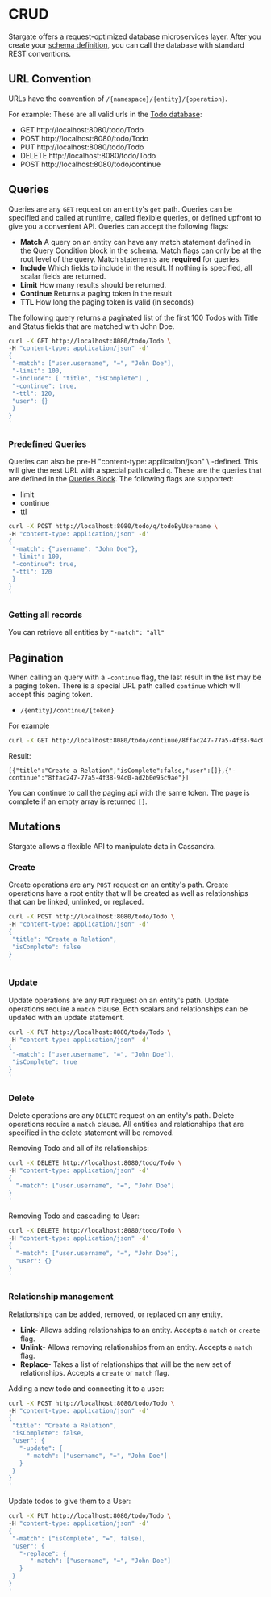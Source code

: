 # CRUD
Stargate offers a request-optimized database microservices layer. After you create your [schema definition](schema_definition.md), you can call the database with standard REST conventions.

## URL Convention
URLs have the convention of `/{namespace}/{entity}/{operation}`. 

For example: These are all valid urls in the [Todo database](getting_started_todo_app.md):
- GET http://localhost:8080/todo/Todo
- POST http://localhost:8080/todo/Todo
- PUT http://localhost:8080/todo/Todo
- DELETE http://localhost:8080/todo/Todo
- POST http://localhost:8080/todo/continue

## Queries
Queries are any `GET` request on an entity's `get` path. Queries can be specified and called at runtime, called flexible queries, or defined upfront to give you a convenient API. Queries can accept the following flags:
* **Match** A query on an entity can have any match statement defined in the Query Condition block in the schema. Match flags can only be at the root level of the query. Match statements are **required** for queries.
* **Include** Which fields to include in the result. If nothing is specified, all scalar fields are returned. 
* **Limit** How many results should be returned.
* **Continue** Returns a paging token in the result
* **TTL** How long the paging token is valid (in seconds)

The following query returns a paginated list of the first 100 Todos with Title and Status fields that are matched with John Doe.
```sh
curl -X GET http://localhost:8080/todo/Todo \
-H "content-type: application/json" -d'
{
 "-match": ["user.username", "=", "John Doe"], 
 "-limit": 100,
 "-include": [ "title", "isComplete"] ,
 "-continue": true,
 "-ttl": 120,
 "user": {}
 }
}
'
```

### Predefined Queries
Queries can also be pre-H "content-type: application/json" \ -defined. This will give the rest URL with a special path called `q`. These are the queries that are defined in the [Queries Block](schema_definition.md).
The following flags are supported:
 - limit
 - continue
 - ttl

```sh
curl -X POST http://localhost:8080/todo/q/todoByUsername \
-H "content-type: application/json" -d'
{
 "-match": {"username": "John Doe"}, 
 "-limit": 100,
 "-continue": true,
 "-ttl": 120
 }
}
'
```

### Getting all records
You can retrieve all entities by `"-match": "all"`

## Pagination
When calling an query with a `-continue` flag, the last result in the list may be a paging token. There is a special URL path called `continue` which will accept this paging token.
-  `/{entity}/continue/{token}`

For example
```sh
curl -X GET http://localhost:8080/todo/continue/8ffac247-77a5-4f38-94c0-ad2b0e95c9ae -H "content-type: application/json"
```

Result:
```
[{"title":"Create a Relation","isComplete":false,"user":[]},{"-continue":"8ffac247-77a5-4f38-94c0-ad2b0e95c9ae"}]
```

You can continue to call the paging api with the same token. The page is complete if an empty array is returned `[]`.
## Mutations
Stargate allows a flexible API to manipulate data in Cassandra.
### Create
Create operations are any `POST` request on an entity's path. Create operations have a root entity that will be created as well as relationships that can be linked, unlinked, or replaced.
```sh
curl -X POST http://localhost:8080/todo/Todo \
-H "content-type: application/json" -d'
{ 
 "title": "Create a Relation",
 "isComplete": false
}
'
```
### Update 
Update operations are any `PUT` request on an entity's path. Update operations require a `match` clause. Both scalars and relationships can be updated with an update statement.
```sh
curl -X PUT http://localhost:8080/todo/Todo \
-H "content-type: application/json" -d'
{ 
 "-match": ["user.username", "=", "John Doe"],
 "isComplete": true
}
'
```
### Delete
Delete operations are any `DELETE` request on an entity's path. Delete operations require a `match` clause. All entities and relationships that are specified in the delete statement will be removed. 

Removing Todo and all of its relationships:
```sh
curl -X DELETE http://localhost:8080/todo/Todo \
-H "content-type: application/json" -d'
{ 
  "-match": ["user.username", "=", "John Doe"]
}
'
```

Removing Todo and cascading to User:
```sh
curl -X DELETE http://localhost:8080/todo/Todo \
-H "content-type: application/json" -d'
{ 
  "-match": ["user.username", "=", "John Doe"],
  "user": {}
}
'
```

### Relationship management
Relationships can be added, removed, or replaced on any entity.
* **Link**- Allows adding relationships to an entity. Accepts a `match` or `create` flag.
* **Unlink**- Allows removing relationships from an entity. Accepts a `match` flag.
* **Replace**- Takes a list of relationships that will be the new set of relationships. Accepts a `create` or `match` flag.

Adding a new todo and connecting it to a user:
```sh
curl -X POST http://localhost:8080/todo/Todo \
-H "content-type: application/json" -d'
{ 
 "title": "Create a Relation",
 "isComplete": false,
 "user": {
   "-update": {
     "-match": ["username", "=", "John Doe"]
   }
 }
}
'
```
Update todos to give them to a User:
```sh
curl -X PUT http://localhost:8080/todo/Todo \
-H "content-type: application/json" -d'
{ 
 "-match": ["isComplete", "=", false],
 "user": {
   "-replace": {
      "-match": ["username", "=", "John Doe"]
   }
 }
}
'